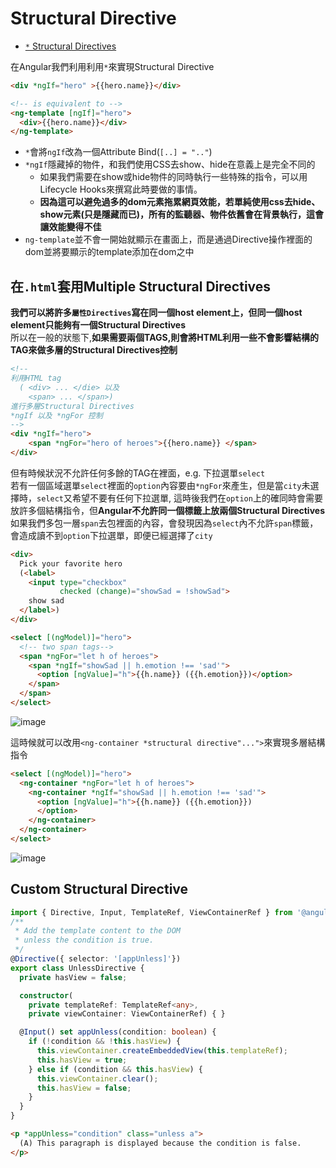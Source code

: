 # Structural Directive

- [`*` Structural Directives](https://ithelp.ithome.com.tw/articles/10195273)

在Angular我們利用利用`*`來實現Structural Directive  
```html
<div *ngIf="hero" >{{hero.name}}</div>

<!-- is equivalent to -->
<ng-template [ngIf]="hero">
  <div>{{hero.name}}</div>
</ng-template>
```
- `*`會將`ngIf`改為一個Attribute Bind(`[..] = ".."`) 
- `*ngIf`隱藏掉的物件，和我們使用CSS去show、hide在意義上是完全不同的
  - 如果我們需要在show或hide物件的同時執行一些特殊的指令，可以用Lifecycle Hooks來撰寫此時要做的事情。
  - **因為這可以避免過多的dom元素拖累網頁效能，若單純使用css去hide、show元素(只是隱藏而已)，所有的監聽器、物件依舊會在背景執行，這會讓效能變得不佳**
- `ng-template`並不會一開始就顯示在畫面上，而是通過Directive操作裡面的dom並將要顯示的template添加在dom之中

## 在`.html`套用Multiple Structural Directives 

**我們可以將許多`屬性Directives`寫在同一個host element上，但同一個host element只能夠有一個Structural Directives**   
所以在一般的狀態下,**如果需要兩個TAGS,則會將HTML利用一些不會影響結構的TAG來做多層的Structural Directives控制**   

```html
<!-- 
利用HTML tag
  ( <div> ... </die> 以及 
    <span> ... </span>)
進行多層Structural Directives 
*ngIf 以及 *ngFor 控制
-->
<div *ngIf="hero">
    <span *ngFor="hero of heroes">{{hero.name}} </span>
</div>
```

但有時候狀況不允許任何多餘的TAG在裡面，e.g. 下拉選單`select`  
若有一個區域選單`select`裡面的`option`內容要由`*ngFor`來產生，但是當`city`未選擇時，`select`又希望不要有任何下拉選單, 這時後我們在`option`上的確同時會需要放許多個結構指令，但**Angular不允許同一個標籤上放兩個Structural Directives**如果我們多包一層`span`去包裡面的內容，會發現因為`select`內不允許`span`標籤，會造成讀不到`option`下拉選單，即便已經選擇了`city`
```html 
<div>
  Pick your favorite hero
  (<label>
    <input type="checkbox" 
           checked (change)="showSad = !showSad">
    show sad
  </label>)
</div>

<select [(ngModel)]="hero">
  <!-- two span tags-->
  <span *ngFor="let h of heroes">
    <span *ngIf="showSad || h.emotion !== 'sad'">
      <option [ngValue]="h">{{h.name}} ({{h.emotion}})</option>
    </span>
  </span>
</select>
```
![image](https://user-images.githubusercontent.com/68631186/129431539-5f8ffb4c-92e4-4dd8-b8eb-b78a687f6ba6.png)

這時候就可以改用`<ng-container *structural directive"...">`來實現多層結構指令
```html
<select [(ngModel)]="hero">
  <ng-container *ngFor="let h of heroes">
    <ng-container *ngIf="showSad || h.emotion !== 'sad'">
      <option [ngValue]="h">{{h.name}} ({{h.emotion}})
      </option>
    </ng-container>
  </ng-container>
</select>
```
![image](https://user-images.githubusercontent.com/68631186/129431979-33264c35-0cf9-4998-aaaa-c03294e83fc4.gif)

## Custom Structural Directive

```typescript
import { Directive, Input, TemplateRef, ViewContainerRef } from '@angular/core';
/**
 * Add the template content to the DOM 
 * unless the condition is true.
 */
@Directive({ selector: '[appUnless]'})
export class UnlessDirective {
  private hasView = false;

  constructor(
    private templateRef: TemplateRef<any>,
    private viewContainer: ViewContainerRef) { }

  @Input() set appUnless(condition: boolean) {
    if (!condition && !this.hasView) {
      this.viewContainer.createEmbeddedView(this.templateRef);
      this.hasView = true;
    } else if (condition && this.hasView) {
      this.viewContainer.clear();
      this.hasView = false;
    }
  }
}
```
```html
<p *appUnless="condition" class="unless a">
  (A) This paragraph is displayed because the condition is false.
</p>
```
